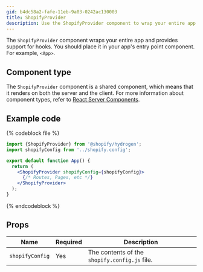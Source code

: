 ```yaml
---
gid: b4dc58a2-fafe-11eb-9a03-0242ac130003
title: ShopifyProvider
description: Use the ShopifyProvider component to wrap your entire app and provide support for hooks.
---
```


The `ShopifyProvider` component wraps your entire app and provides support for hooks. You should place it in your app's entry point component. For example, `<App>`.

## Component type

The `ShopifyProvider` component is a shared component, which means that it renders on both the server and the client. For more information about component types, refer to [React Server Components](/api/hydrogen/framework/react-server-components).

## Example code

{% codeblock file %}

```jsx
import {ShopifyProvider} from '@shopify/hydrogen';
import shopifyConfig from '../shopify.config';

export default function App() {
  return (
    <ShopifyProvider shopifyConfig={shopifyConfig}>
      {/* Routes, Pages, etc */}
    </ShopifyProvider>
  );
}
```

{% endcodeblock %}

## Props

| Name            | Required | Description                                   |
| --------------- | -------- | --------------------------------------------- |
| `shopifyConfig` | Yes      | The contents of the `shopify.config.js` file. |
